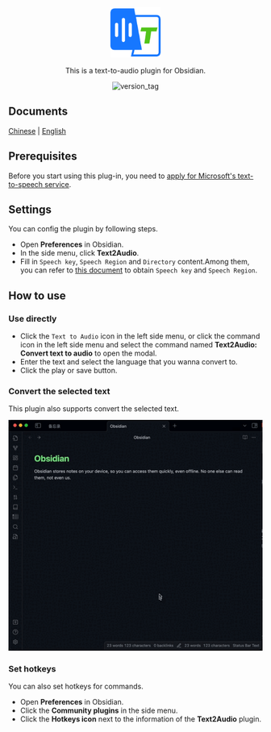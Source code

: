 <p align="center"><img width="100" src="./icon.png" ali /></p>

<p align="center">This is a text-to-audio plugin for Obsidian.</p>

<p align="center"><img src="https://img.shields.io/badge/version-1.3.0-blue" alt="version_tag" /></p>

## Documents

[Chinese](./README.zh.md) | [English](./README.md)

## Prerequisites

Before you start using this plug-in, you need to [apply for Microsoft's text-to-speech service](https://learn.microsoft.com/en-us/azure/ai-services/speech-service/index-text-to-speech).

## Settings

You can config the plugin by following steps.

- Open **Preferences** in Obsidian.
- In the side menu, click **Text2Audio**.
- Fill in `Speech key`, `Speech Region` and `Directory` content.Among them, you can refer to [this document](https://learn.microsoft.com/en-us/azure/ai-services/multi-service-resource?pivots=azportal&tabs=macos#get-the-keys-for-your-resource) to obtain `Speech key` and `Speech Region`.

## How to use

### Use directly

- Click the `Text to Audio` icon in the left side menu, or click the command icon in the left side menu and select the command named **Text2Audio: Convert text to audio** to open the modal.
- Enter the text and select the language that you wanna convert to.
- Click the play or save button.

### Convert the selected text

This plugin also supports convert the selected text.

<p align="center"><img src="./en-example.gif" ali /></p>

### Set hotkeys

You can also set hotkeys for commands.

- Open **Preferences** in Obsidian.
- Click the **Community plugins** in the side menu.
- Click the **Hotkeys icon** next to the information of the **Text2Audio** plugin.
